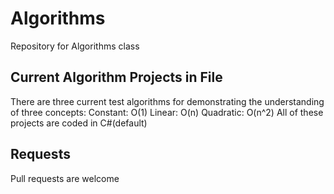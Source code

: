 # Algorithms
Repository for Algorithms class
## Current Algorithm Projects in File
There are three current test algorithms for demonstrating
the understanding of three concepts:
Constant: O(1)
Linear: O(n)
Quadratic: O(n^2)
All of these projects are coded in C#(default)

## Requests
Pull requests are welcome

